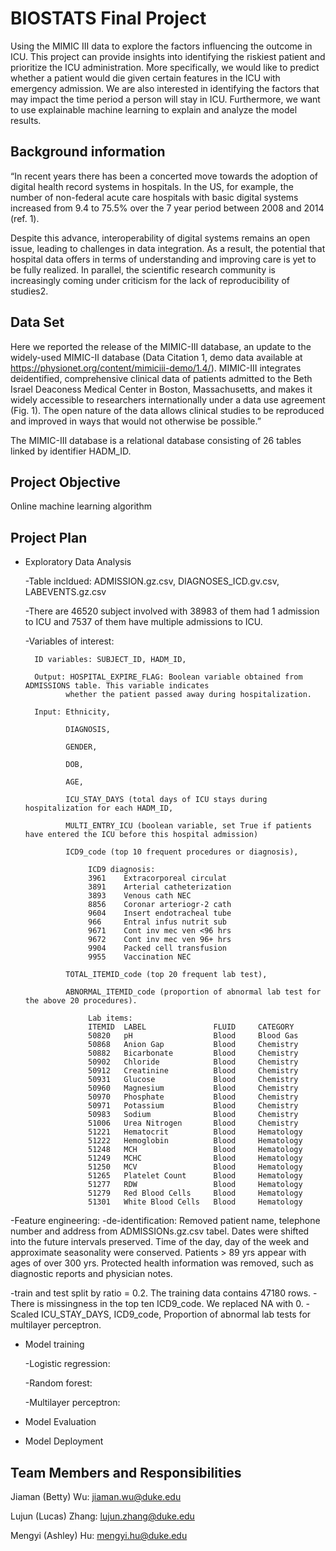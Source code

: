 # BIOSTATS Final Project
Using the MIMIC III data to explore the factors influencing the outcome in ICU. This project can provide insights into identifying the riskiest patient and prioritize the ICU administration. More specifically, we would like to predict whether a patient would die given certain features in the ICU with emergency admission. We are also interested in identifying the factors that may impact the time period a person will stay in ICU. Furthermore, we want to use explainable machine learning to explain and analyze the model results. 

## Background information
“In recent years there has been a concerted move towards the adoption of digital health record systems in hospitals. In the US, for example, the number of non-federal acute care hospitals with basic digital systems increased from 9.4 to 75.5% over the 7 year period between 2008 and 2014 (ref. 1).

Despite this advance, interoperability of digital systems remains an open issue, leading to challenges in data integration. As a result, the potential that hospital data offers in terms of understanding and improving care is yet to be fully realized. In parallel, the scientific research community is increasingly coming under criticism for the lack of reproducibility of studies2.

## Data Set
Here we reported the release of the MIMIC-III database, an update to the widely-used MIMIC-II database (Data Citation 1, demo data available at https://physionet.org/content/mimiciii-demo/1.4/). MIMIC-III integrates deidentified, comprehensive clinical data of patients admitted to the Beth Israel Deaconess Medical Center in Boston, Massachusetts, and makes it widely accessible to researchers internationally under a data use agreement (Fig. 1). The open nature of the data allows clinical studies to be reproduced and improved in ways that would not otherwise be possible.”

The MIMIC-III database is a relational database consisting of 26 tables linked by identifier HADM_ID.

## Project Objective 
Online machine learning algorithm

## Project Plan
- Exploratory Data Analysis
    
    -Table incldued: ADMISSION.gz.csv, DIAGNOSES_ICD.gv.csv, LABEVENTS.gz.csv  
    
    -There are 46520 subject involved with 38983 of them had 1 admission to ICU and 7537 of them have 
     multiple admissions to ICU.
    
    -Variables of interest:
        
        ID variables: SUBJECT_ID, HADM_ID,
        
        Output: HOSPITAL_EXPIRE_FLAG: Boolean variable obtained from ADMISSIONS table. This variable indicates 
               whether the patient passed away during hospitalization.
        
        Input: Ethnicity,
               
               DIAGNOSIS, 
               
               GENDER, 
               
               DOB, 
               
               AGE, 
               
               ICU_STAY_DAYS (total days of ICU stays during hospitalization for each HADM_ID, 
               
               MULTI_ENTRY_ICU (boolean variable, set True if patients have entered the ICU before this hospital admission)
               
               ICD9_code (top 10 frequent procedures or diagnosis),
                    
                    ICD9 diagnosis:
                    3961	Extracorporeal circulat
                    3891	Arterial catheterization	
                    3893	Venous cath NEC	
                    8856	Coronar arteriogr-2 cath	
                    9604	Insert endotracheal tube	
                    966	    Entral infus nutrit sub	
                    9671	Cont inv mec ven <96 hrs	
                    9672	Cont inv mec ven 96+ hrs	
                    9904	Packed cell transfusion	
                    9955	Vaccination NEC
               
               TOTAL_ITEMID_code (top 20 frequent lab test),
               
               ABNORMAL_ITEMID_code (proportion of abnormal lab test for the above 20 procedures).
                    
                    Lab items:
                    ITEMID	LABEL               FLUID	  CATEGORY	
                    50820	pH	     	        Blood     Blood Gas	
                    50868	Anion Gap	        Blood	  Chemistry	
                    50882	Bicarbonate	        Blood	  Chemistry	
                    50902	Chloride	        Blood	  Chemistry	
                    50912	Creatinine	        Blood	  Chemistry	
                    50931	Glucose	            Blood	  Chemistry	
                    50960	Magnesium	        Blood	  Chemistry	
                    50970	Phosphate	        Blood	  Chemistry	
                    50971	Potassium	        Blood	  Chemistry	
                    50983	Sodium	            Blood	  Chemistry	
                    51006	Urea Nitrogen       Blood	  Chemistry	
                    51221	Hematocrit	        Blood	  Hematology	
                    51222	Hemoglobin	        Blood	  Hematology	
                    51248	MCH	                Blood	  Hematology	
                    51249	MCHC	            Blood	  Hematology	
                    51250	MCV	                Blood	  Hematology	
                    51265	Platelet Count	    Blood	  Hematology	
                    51277	RDW         	    Blood	  Hematology	
                    51279	Red Blood Cells	    Blood	  Hematology	
                    51301	White Blood Cells	Blood	  Hematology
    
-Feature engineering:
    -de-identification: 
        Removed patient name, telephone number and address from ADMISSIONs.gz.csv tabel.
        Dates were shifted into the future intervals preserved. Time of the day, day of the week and 
        approximate seasonality were conserved.
        Patients > 89 yrs appear with ages of over 300 yrs.
        Protected health information was removed, such as diagnostic reports and physician notes.
   
   -train and test split by ratio = 0.2. The training data contains 47180 rows.
   -There is missingness in the top ten ICD9_code. We replaced NA with 0.
   -Scaled ICU_STAY_DAYS, ICD9_code, Proportion of abnormal lab tests for multilayer perceptron.

- Model training
   
    -Logistic regression: 
   
    -Random forest:
    
    -Multilayer perceptron:

- Model Evaluation

- Model Deployment

## Team Members and Responsibilities
Jiaman (Betty) Wu: jiaman.wu@duke.edu

Lujun (Lucas) Zhang: lujun.zhang@duke.edu

Mengyi (Ashley) Hu: mengyi.hu@duke.edu
